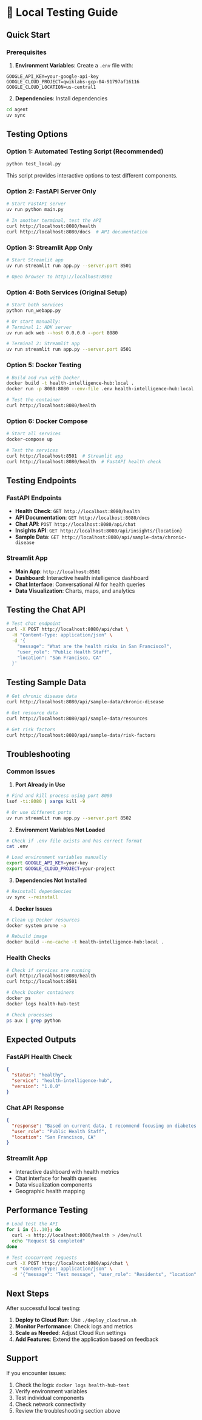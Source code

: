 # 🧪 Local Testing Guide

## Quick Start

### Prerequisites
1. **Environment Variables**: Create a `.env` file with:
```env
GOOGLE_API_KEY=your-google-api-key
GOOGLE_CLOUD_PROJECT=qwiklabs-gcp-04-91797af16116
GOOGLE_CLOUD_LOCATION=us-central1
```

2. **Dependencies**: Install dependencies
```bash
cd agent
uv sync
```

## Testing Options

### Option 1: Automated Testing Script (Recommended)
```bash
python test_local.py
```
This script provides interactive options to test different components.

### Option 2: FastAPI Server Only
```bash
# Start FastAPI server
uv run python main.py

# In another terminal, test the API
curl http://localhost:8080/health
curl http://localhost:8080/docs  # API documentation
```

### Option 3: Streamlit App Only
```bash
# Start Streamlit app
uv run streamlit run app.py --server.port 8501

# Open browser to http://localhost:8501
```

### Option 4: Both Services (Original Setup)
```bash
# Start both services
python run_webapp.py

# Or start manually:
# Terminal 1: ADK server
uv run adk web --host 0.0.0.0 --port 8080

# Terminal 2: Streamlit app
uv run streamlit run app.py --server.port 8501
```

### Option 5: Docker Testing
```bash
# Build and run with Docker
docker build -t health-intelligence-hub:local .
docker run -p 8080:8080 --env-file .env health-intelligence-hub:local

# Test the container
curl http://localhost:8080/health
```

### Option 6: Docker Compose
```bash
# Start all services
docker-compose up

# Test the services
curl http://localhost:8501  # Streamlit app
curl http://localhost:8080/health  # FastAPI health check
```

## Testing Endpoints

### FastAPI Endpoints
- **Health Check**: `GET http://localhost:8080/health`
- **API Documentation**: `GET http://localhost:8080/docs`
- **Chat API**: `POST http://localhost:8080/api/chat`
- **Insights API**: `GET http://localhost:8080/api/insights/{location}`
- **Sample Data**: `GET http://localhost:8080/api/sample-data/chronic-disease`

### Streamlit App
- **Main App**: `http://localhost:8501`
- **Dashboard**: Interactive health intelligence dashboard
- **Chat Interface**: Conversational AI for health queries
- **Data Visualization**: Charts, maps, and analytics

## Testing the Chat API

```bash
# Test chat endpoint
curl -X POST http://localhost:8080/api/chat \
  -H "Content-Type: application/json" \
  -d '{
    "message": "What are the health risks in San Francisco?",
    "user_role": "Public Health Staff",
    "location": "San Francisco, CA"
  }'
```

## Testing Sample Data

```bash
# Get chronic disease data
curl http://localhost:8080/api/sample-data/chronic-disease

# Get resource data
curl http://localhost:8080/api/sample-data/resources

# Get risk factors
curl http://localhost:8080/api/sample-data/risk-factors
```

## Troubleshooting

### Common Issues

1. **Port Already in Use**
```bash
# Find and kill process using port 8080
lsof -ti:8080 | xargs kill -9

# Or use different ports
uv run streamlit run app.py --server.port 8502
```

2. **Environment Variables Not Loaded**
```bash
# Check if .env file exists and has correct format
cat .env

# Load environment variables manually
export GOOGLE_API_KEY=your-key
export GOOGLE_CLOUD_PROJECT=your-project
```

3. **Dependencies Not Installed**
```bash
# Reinstall dependencies
uv sync --reinstall
```

4. **Docker Issues**
```bash
# Clean up Docker resources
docker system prune -a

# Rebuild image
docker build --no-cache -t health-intelligence-hub:local .
```

### Health Checks

```bash
# Check if services are running
curl http://localhost:8080/health
curl http://localhost:8501

# Check Docker containers
docker ps
docker logs health-hub-test

# Check processes
ps aux | grep python
```

## Expected Outputs

### FastAPI Health Check
```json
{
  "status": "healthy",
  "service": "health-intelligence-hub",
  "version": "1.0.0"
}
```

### Chat API Response
```json
{
  "response": "Based on current data, I recommend focusing on diabetes prevention programs in high-risk areas.",
  "user_role": "Public Health Staff",
  "location": "San Francisco, CA"
}
```

### Streamlit App
- Interactive dashboard with health metrics
- Chat interface for health queries
- Data visualization components
- Geographic health mapping

## Performance Testing

```bash
# Load test the API
for i in {1..10}; do
  curl -s http://localhost:8080/health > /dev/null
  echo "Request $i completed"
done

# Test concurrent requests
curl -X POST http://localhost:8080/api/chat \
  -H "Content-Type: application/json" \
  -d '{"message": "Test message", "user_role": "Residents", "location": "Oakland, CA"}' &
```

## Next Steps

After successful local testing:
1. **Deploy to Cloud Run**: Use `./deploy_cloudrun.sh`
2. **Monitor Performance**: Check logs and metrics
3. **Scale as Needed**: Adjust Cloud Run settings
4. **Add Features**: Extend the application based on feedback

## Support

If you encounter issues:
1. Check the logs: `docker logs health-hub-test`
2. Verify environment variables
3. Test individual components
4. Check network connectivity
5. Review the troubleshooting section above
